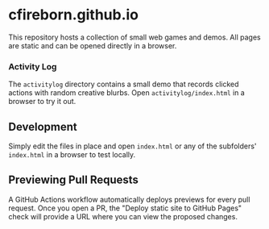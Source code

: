# cfireborn.github.io

This repository hosts a collection of small web games and demos.
All pages are static and can be opened directly in a browser.

### Activity Log

The `activitylog` directory contains a small demo that records
clicked actions with random creative blurbs. Open `activitylog/index.html`
in a browser to try it out.

## Development

Simply edit the files in place and open `index.html` or any of the
subfolders' `index.html` in a browser to test locally.

## Previewing Pull Requests

A GitHub Actions workflow automatically deploys previews for every pull
request. Once you open a PR, the "Deploy static site to GitHub Pages"
check will provide a URL where you can view the proposed changes.
